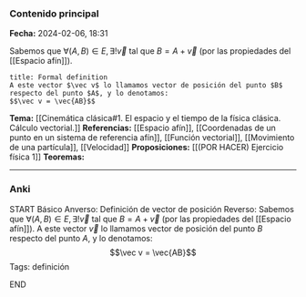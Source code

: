 ### Contenido principal

**Fecha:** 2024-02-06, 18:31

Sabemos que $\forall (A, B) \in E, \exists ! \vec v$ tal que $B = A + \vec v$ (por las propiedades del [[Espacio afín]]).

```ad-formal
title: Formal definition
A este vector $\vec v$ lo llamamos vector de posición del punto $B$ respecto del punto $A$, y lo denotamos:
$$\vec v = \vec{AB}$$
```

**Tema:** [[Cinemática clásica#1. El espacio y el tiempo de la física clásica. Cálculo vectorial.]]
**Referencias:** [[Espacio afín]], [[Coordenadas de un punto en un sistema de referencia afín]], [[Función vectorial]], [[Movimiento de una partícula]], [[Velocidad]]
**Proposiciones:** [[(POR HACER) Ejercicio física 1]]
**Teoremas:**

---
### Anki

START
Básico
Anverso: Definición de vector de posición
Reverso: Sabemos que $\forall (A, B) \in E, \exists ! \vec v$ tal que $B = A + \vec v$ (por las propiedades del [[Espacio afín]]). A este vector $\vec v$ lo llamamos vector de posición del punto $B$ respecto del punto $A$, y lo denotamos:
$$\vec v = \vec{AB}$$
Tags: definición
<!--ID: 1707241941246-->
END
